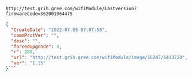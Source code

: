 `http://test.grih.gree.com/wifiModule/Lastversion?firmwareCode=362001064475`

```json
{
  "CreateDate": "2022-07-05 07:07:58",
  "commProtVer": "",
  "desc": "",
  "forcedUpgrade": 0,
  "r": 200,
  "url": "http://test.grih.gree.com/wifiModule/image/16247/1413720",
  "ver": "1.15"
}```